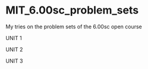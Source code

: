 # MIT_6.00sc_problem_sets
My tries on the problem sets of the 6.00sc open course

UNIT 1
  
UNIT 2

UNIT 3
